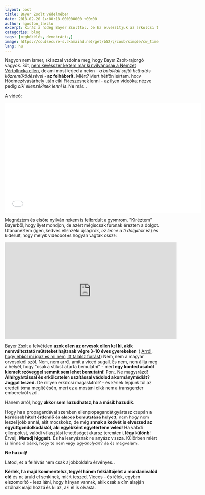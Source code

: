 ```yaml
---
layout: post
title: Bayer Zsolt védelmében
date: 2018-02-20 14:00:18.000000000 +00:00
author: agoston_laszlo
excerpt: Kiráz a hideg Bayer Zsolttól. De ha elveszítjük az erkölcsi tartásunkat a kampány hevében, milyen jogon kritizálunk? Kormányváltást vagy rendszerváltást akar az ellenzék? Mert a kormányváltás nagyon kevés lenne...
categories: blog
tags: [megbékélés, demokrácia,]
image: https://coubsecure-s.akamaihd.net/get/b52/p/coub/simple/cw_timeline_pic/95eef5915fe/a3688b0c5c2df15ca95d9/big_1485206175_image.jpg
lang: hu
---
```

Nagyon nem ismer, aki azzal vádolna meg, hogy Bayer Zsolt-rajongó vagyok. Sőt, <a href="http://agostonlaszlo.hu/blog/mindig-szerettem-volna-dijat-kapni-mar-tudom-hogy-nem-fogok/" target="blank">nem kevésszer keltem már ki nyilvánosan a Nemzet Vértollnoka ellen</a>, de ami most terjed a neten - *a baloldali sajtó hathatós közreműködésével* - **az felháborít.** Miért? Mert hétfőn leírtam, hogy Hódmezővásárhely után ciki Fideszesnek lenni - az ilyen videókat nézve pedig *ciki ellenzékinek lenni is*. Ne már...

A videó:
<iframe width="640" height="360" src="//coub.com/embed/140u9h?muted=false&autostart=false&originalSize=false&startWithHD=false" allowfullscreen frameborder="0"  allow="autoplay"></iframe>

Megnéztem és elsőre nyilván nekem is felfordult a gyomrom. "Kinéztem" Bayerből, hogy ilyet mondjon, de azért mégiscsak furának éreztem a dolgot. Utánanéztem (igen, kedves ellenzéki újságírók, *ez lenne a ti dolgotok is*!) és kiderült, hogy melyik videóból és hogyan vágták össze:

<iframe width="560" height="315" src="https://www.youtube.com/embed/OzoU1qhXWAk" frameborder="0" allow="autoplay; encrypted-media" allowfullscreen></iframe>

Bayer Zsolt a felvételen **azok ellen az orvosok ellen kel ki, akik nemváltoztató műtéteket hajtanak végre 8-10 éves gyerekeken**. ( <a href="https://www.channel4.com/news/factcheck/factcheck-qa-how-many-children-are-going-to-gender-identity-clinics-in-the-uk" target="blank"> Arról, hogy ebből mi igaz és mi nem, itt találsz forrást</a>) Nem, nem a magyar orvosokról szól. Nem, nem arról, amit a videó sugall. És nem, nem állja meg a helyét, hogy "csak a stílust akarta bemutatni" - mert **egy kontextusából kiemelt szöveggel semmit sem lehet bemutatni**! Pont. Ne magyarázd! **Álhírgyártással és erkölcstelen uszítással vádolod a kormánymédiát? Joggal teszed.** De milyen erkölcsi magaslatról? - és kérlek lépjünk túl az eredeti téma megítélésén, mert ez a mostani cikk nem a transgender emberekről szól. 

Hanem arról, hogy **akkor sem hazudhatsz, ha a másik hazudik**. 

Hogy ha a propagandával szemben ellenpropagandát gyártasz csupán **a kérdések hitelt érdemlő és alapos bemutatása helyett**, nem hogy nem leszel jobb annál, akit mocskolsz, de még **annak a kedvét is elveszed az együttgondolkodástól, aki egyébként egyetértene veled**! Ha valódi ellenpólust, valódi választási lehetőséget akarsz teremteni, **légy különb**! Érvelj. **Maradj higgadt.** És ha leanyáznak ne anyázz vissza. Különben miért is hinné el bárki, hogy te nem vagy *ugyanolyan*? Ja és mégvalami:

**Ne hazudj!**

Látod,  ez a felhívás nem csak a jobboldalra érvényes...

[](http://agostonlaszlo.hu/images/felkialtojel.jpg)

**Kérlek, ha majd kommentelsz, tegyél három felkiáltójelet a mondanivalód elé** és ne áruld el senkinek, miért teszed. Vicces - és félek, egyben elszomorító - lesz látni, hogy hányan vannak, akik csak a cím alapján szólnak majd hozzá és ki az, aki el is olvasta.
